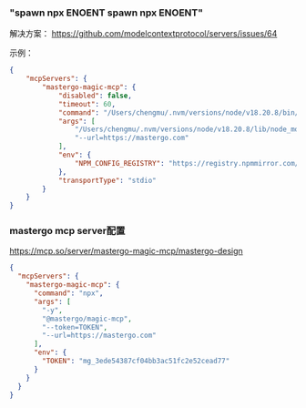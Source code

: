 ### "spawn npx ENOENT spawn npx ENOENT"

解决方案：
https://github.com/modelcontextprotocol/servers/issues/64

示例：
```json
{
	"mcpServers": {
		"mastergo-magic-mcp": {
			"disabled": false,
			"timeout": 60,
			"command": "/Users/chengmu/.nvm/versions/node/v18.20.8/bin/node",
			"args": [
				"/Users/chengmu/.nvm/versions/node/v18.20.8/lib/node_modules/@mastergo/magic-mcp/dist/index.js",
				"--url=https://mastergo.com"
			],
			"env": {
				"NPM_CONFIG_REGISTRY": "https://registry.npmmirror.com/"
			},
			"transportType": "stdio"
		}
	}
}
```

### mastergo mcp server配置

https://mcp.so/server/mastergo-magic-mcp/mastergo-design

```json
{
  "mcpServers": {
    "mastergo-magic-mcp": {
      "command": "npx",
      "args": [
        "-y",
        "@mastergo/magic-mcp",
        "--token=TOKEN",
        "--url=https://mastergo.com"
      ],
      "env": {
        "TOKEN": "mg_3ede54387cf04bb3ac51fc2e52cead77"
      }
    }
  }
}
```